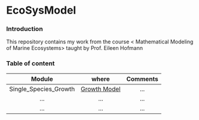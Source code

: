 # EcoSysModel

### Introduction

This repository contains my work from the course < Mathematical Modeling of Marine Ecosystems> taught by Prof. Eileen Hofmann

### Table of content
|           Module            |                                                where                                                |    Comments                                |                                                                          
|:---------------------------:|:---------------------------------------------------------------------------------------------------:|:----------------------------------------------------------------------------------------------------------------:|
| Single_Species_Growth | [Growth Model](https://github.com/Zhu-Yifan/EcoSysModel/blob/master/SingleSpeciesGrowthModel.ipynb) |  ...    |  
|             ...             |                                                 ...                                                 | ... |             
|             ...             |                                                 ...                                                 | ...|                       
